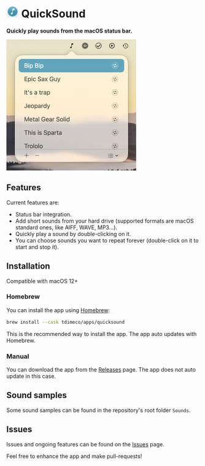 # <img src="https://raw.githubusercontent.com/tdimeco/quicksound/main/Documentation/AppIcon@2x.png" alt="" style="width:32px; height:auto;"> QuickSound

**Quickly play sounds from the macOS status bar.**

<img src="https://raw.githubusercontent.com/tdimeco/quicksound/main/Documentation/Screenshot@2x.png" alt="Screenshot" style="width:338px; height:auto;">

## Features

Current features are:

- Status bar integration.
- Add short sounds from your hard drive (supported formats are macOS standard ones, like AIFF, WAVE, MP3...).
- Quickly play a sound by double-clicking on it.
- You can choose sounds you want to repeat forever (double-click on it to start and stop it).

## Installation

Compatible with macOS 12+

### Homebrew

You can install the app using [Homebrew](https://brew.sh/):

```bash
brew install --cask tdimeco/apps/quicksound
```

This is the recommended way to install the app.
The app auto updates with Homebrew.

### Manual

You can download the app from the [Releases](https://github.com/tdimeco/quicksound/releases) page.
The app does not auto update in this case.

## Sound samples

Some sound samples can be found in the repository's root folder `Sounds`.

## Issues

Issues and ongoing features can be found on the [Issues](https://github.com/tdimeco/quicksound/issues) page.

Feel free to enhance the app and make pull-requests!
